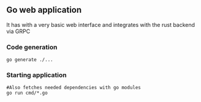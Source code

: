 ## Go web application

It has with a very basic web interface and integrates with the rust backend via GRPC

### Code generation

```shell
go generate ./...
```

### Starting application

```shell
#Also fetches needed dependencies with go modules
go run cmd/*.go
```

